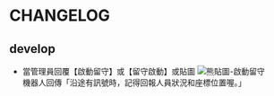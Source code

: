 # CHANGELOG

## develop

- 當管理員回覆【啟動留守】或【留守啟動】或貼圖 ![熊貼圖-啟動留守](https://stickershop.line-scdn.net/stickershop/v1/sticker/443245260/android/sticker.png)  
  機器人回傳「沿途有訊號時，記得回報人員狀況和座標位置喔。」